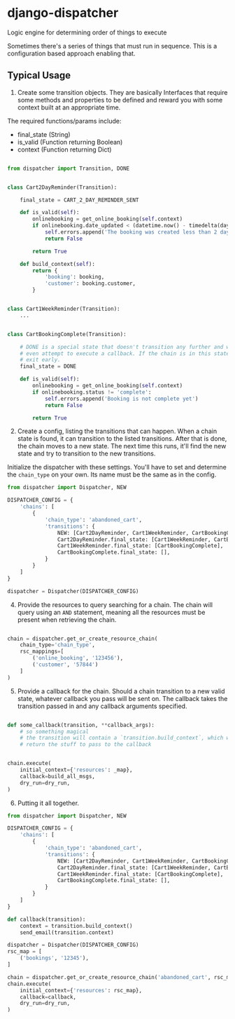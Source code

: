 # django-dispatcher


Logic engine for determining order of things to execute


Sometimes there's a series of things that must run in sequence. This is a
configuration based approach enabling that.


Typical Usage
---


1. Create some transition objects. They are basically Interfaces that
require some methods and properties to be defined and reward you with
some context built at an appropriate time.

The required functions/params include:

- final_state (String)
- is_valid (Function returning Boolean)
- context (Function returning Dict)

```python

from dispatcher import Transition, DONE


class Cart2DayReminder(Transition):

    final_state = CART_2_DAY_REMINDER_SENT

    def is_valid(self):
        onlinebooking = get_online_booking(self.context)
        if onlinebooking.date_updated < (datetime.now() - timedelta(days=2)):
            self.errors.append('The booking was created less than 2 days ago')
            return False

        return True

    def build_context(self):
        return {
            'booking': booking,
            'customer': booking.customer,
        }


class Cart1WeekReminder(Transition):
    ...


class CartBookingComplete(Transition):

    # DONE is a special state that doesn't transition any further and won't
    # even attempt to execute a callback. If the chain is in this state, it'll
    # exit early.
    final_state = DONE

    def is_valid(self):
        onlinebooking = get_online_booking(self.context)
        if onlinebooking.status != 'complete':
            self.errors.append('Booking is not complete yet')
            return False

        return True
```

2. Create a config, listing the transitions that can happen. When a chain state is
found, it can transition to the listed transitions. After that is done, the chain
moves to a new state. The next time this runs, it'll find the new state and try to
transition to the new transitions.

Initialize the dispatcher with these settings. You'll have to set and determine
the `chain_type` on your own. Its name must be the same as in the config.

```python
from dispatcher import Dispatcher, NEW

DISPATCHER_CONFIG = {
    'chains': [
        {
            'chain_type': 'abandoned_cart',
            'transitions': {
                NEW: [Cart2DayReminder, Cart1WeekReminder, CartBookingComplete],
                Cart2DayReminder.final_state: [Cart1WeekReminder, CartBookingComplete],
                Cart1WeekReminder.final_state: [CartBookingComplete],
                CartBookingComplete.final_state: [],
            }
        }
    ]
}

dispatcher = Dispatcher(DISPATCHER_CONFIG)
```

4. Provide the resources to query searching for a chain. The chain
will query using an `AND` statement, meaning all the resources must
be present when retrieving the chain.

```python

chain = dispatcher.get_or_create_resource_chain(
    chain_type='chain_type',
    rsc_mappings=[
        ('online_booking', '123456'),
        ('customer', '57844')
    ]
)

```

5. Provide a callback for the chain. Should a chain transition to a new
valid state, whatever callback you pass will be sent on. The callback
takes the transition passed in and any callback arguments specified.

```python

def some_callback(transition, **callback_args):
    # so something magical
    # the transition will contain a `transition.build_context`, which will
    # return the stuff to pass to the callback


chain.execute(
    initial_context={'resources': _map},
    callback=build_all_msgs,
    dry_run=dry_run,
)
```

6. Putting it all together.

```python
from dispatcher import Dispatcher, NEW

DISPATCHER_CONFIG = {
    'chains': [
        {
            'chain_type': 'abandoned_cart',
            'transitions': {
                NEW: [Cart2DayReminder, Cart1WeekReminder, CartBookingComplete],
                Cart2DayReminder.final_state: [Cart1WeekReminder, CartBookingComplete],
                Cart1WeekReminder.final_state: [CartBookingComplete],
                CartBookingComplete.final_state: [],
            }
        }
    ]
}

def callback(transition):
    context = transition.build_context()
    send_email(transition.context)

dispatcher = Dispatcher(DISPATCHER_CONFIG)
rsc_map = [
    ('bookings', '12345'),
]

chain = dispatcher.get_or_create_resource_chain('abandoned_cart', rsc_map)
chain.execute(
    initial_context={'resources': rsc_map},
    callback=callback,
    dry_run=dry_run,
)
```
